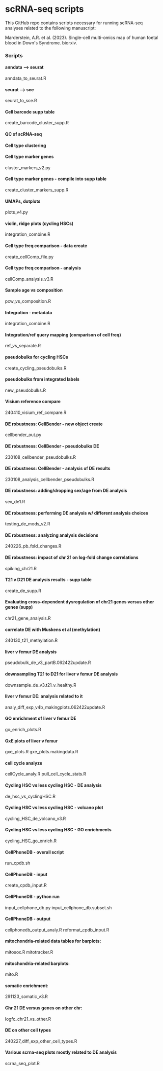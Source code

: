 # scRNA-seq scripts

This GitHub repo contains scripts necessary for running scRNA-seq analyses related to the following manuscript:

Marderstein, A.R. et al. (2023). Single-cell multi-omics map of human foetal blood in Down's Syndrome. biorxiv.

### Scripts

#### anndata --> seurat
anndata_to_seurat.R

#### seurat --> sce
seurat_to_sce.R

#### Cell barcode supp table
create_barcode_cluster_supp.R

#### QC of scRNA-seq ##########

#### Cell type clustering ##########

#### Cell type marker genes
cluster_markers_v2.py

#### Cell type marker genes - compile into supp table
create_cluster_markers_supp.R

#### UMAPs, dotplots
plots_v4.py

#### violin, ridge plots (cycling HSCs)
integration_combine.R

#### Cell type freq comparison - data create
create_cellComp_file.py

#### Cell type freq comparison - analysis
cellComp_analysis_v3.R

#### Sample age vs composition
pcw_vs_composition.R

#### Integration - metadata
integration_combine.R

#### Integration/ref query mapping (comparison of cell freq)
ref_vs_separate.R

#### pseudobulks for cycling HSCs
create_cycling_pseudobulks.R

#### pseudobulks from integrated labels
new_pseudobulks.R

#### Visium reference compare
240410_visium_ref_compare.R

#### DE robustness: CellBender - new object create
cellbender_out.py

#### DE robustness: CellBender - pseudobulks DE
230108_cellbender_pseudobulks.R

#### DE robustness: CellBender - analysis of DE results
230108_analysis_cellbender_pseudobulks.R

#### DE robustness: adding/dropping sex/age from DE analysis
sex_de1.R

#### DE robustness: performing DE analysis w/ different analysis choices
testing_de_mods_v2.R

#### DE robustness: analyzing analysis decisions
240226_pb_fold_changes.R

#### DE robustness: impact of chr 21 on log-fold change correlations
spiking_chr21.R

#### T21 v D21 DE analysis results - supp table
create_de_supp.R

#### Evaluating cross-dependent dysregulation of chr21 genes versus other genes (supp)
chr21_gene_analysis.R

#### correlate DE with Muskens et al (methylation)
240130_t21_methylation.R

#### liver v femur DE analysis
pseudobulk_de_v3_partB.062422update.R

#### downsampling T21 to D21 for liver v femur DE analysis
downsample_de_v3.t21_v_healthy.R

#### liver v femur DE: analysis related to it
analy_diff_exp_v4b_makingplots.062422update.R

#### GO enrichment of liver v femur DE
go_enrich_plots.R

#### GxE plots of liver v femur
gxe_plots.R
gxe_plots.makingdata.R

#### cell cycle analyze
cellCycle_analy.R
pull_cell_cycle_stats.R

#### Cycling HSC vs less cycling HSC - DE analysis
de_hsc_vs_cyclingHSC.R

#### Cycling HSC vs less cycling HSC - volcano plot
cycling_HSC_de_volcano_v3.R

#### Cycling HSC vs less cycling HSC - GO enrichments
cycling_HSC_go_enrich.R

#### CellPhoneDB - overall script
run_cpdb.sh

#### CellPhoneDB - input
create_cpdb_input.R

#### CellPhoneDB - python run
input_cellphone_db.py
input_cellphone_db.subset.sh

#### CellPhoneDB - output
cellphonedb_output_analy.R
reformat_cpdb_input.R

#### mitochondria-related data tables for barplots:
mitosox.R
mitotracker.R

#### mitochondria-related barplots:
mito.R

#### somatic enrichment:
291123_somatic_v3.R

#### Chr 21 DE versus genes on other chr:
logfc_chr21_vs_other.R

#### DE on other cell types
240227_diff_exp_other_cell_types.R

#### Various scrna-seq plots mostly related to DE analysis
scrna_seq_plot.R